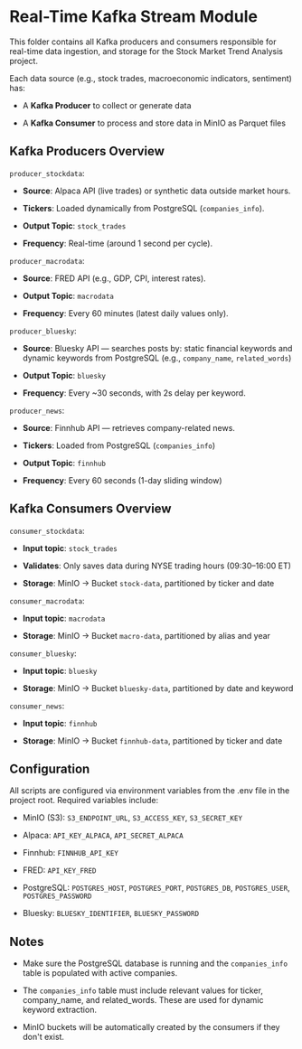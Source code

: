 # Real-Time Kafka Stream Module

This folder contains all Kafka producers and consumers responsible for real-time data ingestion, and storage for the Stock Market Trend Analysis project.

Each data source (e.g., stock trades, macroeconomic indicators, sentiment) has:

  -  A **Kafka Producer** to collect or generate data

  -  A **Kafka Consumer** to process and store data in MinIO as Parquet files


## Kafka Producers Overview

`producer_stockdata`:

- **Source**: Alpaca API (live trades) or synthetic data outside market hours.

- **Tickers**: Loaded dynamically from PostgreSQL (`companies_info`).

- **Output Topic**: `stock_trades`

- **Frequency**: Real-time (around 1 second per cycle).

`producer_macrodata`:

- **Source**: FRED API (e.g., GDP, CPI, interest rates).

- **Output Topic**: `macrodata`

- **Frequency**: Every 60 minutes (latest daily values only).

`producer_bluesky`:

- **Source**: Bluesky API — searches posts by: static financial keywords and dynamic keywords from PostgreSQL (e.g., `company_name`, `related_words`)

- **Output Topic**: `bluesky`

- **Frequency**: Every ~30 seconds, with 2s delay per keyword.

`producer_news`:

- **Source**: Finnhub API — retrieves company-related news.

- **Tickers**: Loaded from PostgreSQL (`companies_info`)

- **Output Topic**: `finnhub`

- **Frequency**: Every 60 seconds (1-day sliding window)

## Kafka Consumers Overview

`consumer_stockdata`:

- **Input topic**: `stock_trades`

- **Validates**:  Only saves data during NYSE trading hours (09:30–16:00 ET)

- **Storage**: MinIO → Bucket `stock-data`, partitioned by ticker and date

`consumer_macrodata`:

- **Input topic**: `macrodata`

- **Storage**: MinIO → Bucket `macro-data`, partitioned by alias and year

`consumer_bluesky`:

- **Input topic**: `bluesky`

- **Storage**: MinIO → Bucket `bluesky-data`, partitioned by date and keyword

`consumer_news`:

- **Input topic**: `finnhub`

- **Storage**: MinIO → Bucket `finnhub-data`, partitioned by ticker and date


## Configuration

All scripts are configured via environment variables from the .env file in the project root. Required variables include:

 -   MinIO (S3): `S3_ENDPOINT_URL`, `S3_ACCESS_KEY`, `S3_SECRET_KEY`

-  Alpaca: `API_KEY_ALPACA`, `API_SECRET_ALPACA`

 -   Finnhub: `FINNHUB_API_KEY`

-    FRED: `API_KEY_FRED`

 -   PostgreSQL: `POSTGRES_HOST`, `POSTGRES_PORT`, `POSTGRES_DB`, `POSTGRES_USER`, `POSTGRES_PASSWORD`

 -   Bluesky: `BLUESKY_IDENTIFIER`, `BLUESKY_PASSWORD`

## Notes

- Make sure the PostgreSQL database is running and the `companies_info` table is populated with active companies.

- The `companies_info` table must include relevant values for ticker, company_name, and related_words. These are used for dynamic keyword extraction.

- MinIO buckets will be automatically created by the consumers if they don't exist.
